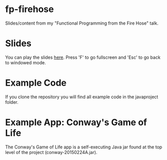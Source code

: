 # fp-firehose

Slides/content from my "Functional Programming from the Fire Hose" talk.

# Slides
You can play the slides [here](http://mbastia.github.io/fp-firehose/fp-firehose.html#/). Press 'F' to 
go fullscreen and 'Esc' to go back to windowed mode.

# Example Code
If you clone the repository you will find all example code in the javaproject folder.

# Example App: Conway's Game of Life
The Conway's Game of Life app is a self-executing Java jar found at the top level of the project (conway-20150224A.jar).
